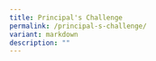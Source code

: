 ```yaml
---
title: Principal's Challenge
permalink: /principal-s-challenge/
variant: markdown
description: ""
---
```

